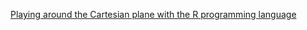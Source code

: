 [Playing around the Cartesian plane with the R programming language](https://medium.com/@abrarshariargalib/playing-around-the-cartesian-plane-with-the-r-programming-language-91aca07bddea)
